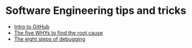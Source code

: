 # Software Engineering tips and tricks

- [Intro to GitHub](GitHub.md)
- [The five WHYs to find the root cause](5-whys.md)
- [The eight steps of debugging](8-steps-debugging.md)
